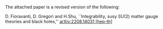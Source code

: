 The attached paper is a revised version of the following:

D. Fioravanti, D. Gregori and H.Shu, ``Integrability, susy $SU(2)$ matter gauge theories and black holes,'' [arXiv:2208.14031 [hep-th]](https://arxiv.org/pdf/2208.14031)



